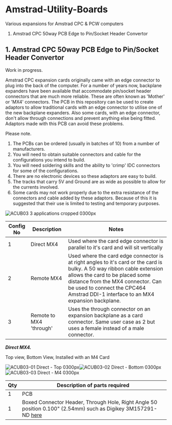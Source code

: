 # Amstrad-Utility-Boards
Various expansions for Amstrad CPC &amp; PCW computers
1. Amstrad CPC 50way PCB Edge to Pin/Socket Header Convertor

## 1. Amstrad CPC 50way PCB Edge to Pin/Socket Header Convertor
Work in progress.

Amstrad CPC expansion cards originally came with an edge connector to plug into the back of the computer. For a number of years now, backplane expanders have been available that accommodate pin/socket header connectors that are much more reliable. These are often known as 'Mother' or 'MX4' connectors. The PCB in this repository can be used to create adaptors to allow traditional cards with an edge connector to utilise one of the new backplane expanders. Also some cards, with an edge connector, don't allow through connections and prevent anything else being fitted. Adaptors made with this PCB can avoid these problems.

Please note.
1. The PCBs can be ordered (usually in batches of 10) from a number of manufacturers.
2. You will need to obtain suitable connectors and cable for the configurations you intend to build.
3. You will need soldering skills and the ability to 'crimp' IDC connectors for some of the configurations.
4. There are no electronic devices so these adaptors are easy to build.
5. The tracks that carry 5V and Ground are as wide as possible to allow for the currents involved.
6. Some cards may not work properly due to the extra resistance of the connectors and cable added by these adaptors. Because of this it is suggested that their use is limited to testing and temporary purposes.

![ACUB03 3 applications cropped 0300px](https://user-images.githubusercontent.com/68661647/236644518-c4704707-1bbb-412e-8b36-ce4ea67a2afd.jpg)

|Config No|Description|Notes|
|---|---|---|
| 1 | Direct MX4 | Used where the card edge connector is parallel to it's card and will sit vertically |
| 2 | Remote MX4 | Used where the card edge connector is at right angles to it's card or the card is bulky. A 50 way ribbon cable extension allows the card to be placed some distance from the MX4 connector. Can be used to connect the CPC464 Amstrad DDI-1 interface to an MX4 expansion backplane. |
| 3 | Remote to MX4 'through' | Uses the through connector on an expansion backplane as a card connector. Same user case as 2 but uses a female instead of a male connector. |

***Direct MX4.***

Top view, Bottom View, Installed with an M4 Card

![ACUB03-01 Direct - Top 0300px](https://user-images.githubusercontent.com/68661647/236644749-cc42edb5-dda6-46bd-81d9-f5679cd5622f.jpg)![ACUB03-02 Direct - Bottom 0300px](https://user-images.githubusercontent.com/68661647/236644757-02aa8e3f-3bca-4e5d-ab04-c9f020f8f763.jpg)![ACUB03-03 Direct - M4 0300px](https://user-images.githubusercontent.com/68661647/236644770-6ca4bd79-fa9c-4ea4-b6ea-f8b971fc4b91.jpg)

| Qty | Description of parts required|
|---|---|
| 1 | PCB |
| 1 |Boxed Connector Header, Through Hole, Right Angle 50 position 0.100" (2.54mm) such as Digikey 3M157291-ND [here](https://www.digikey.co.uk/en/products/detail/3m/30350-5002HB/1237406?s=N4IgTCBcDaIMwFkCMBWA7GAnEgtAOQBEQBdAXyA) |


